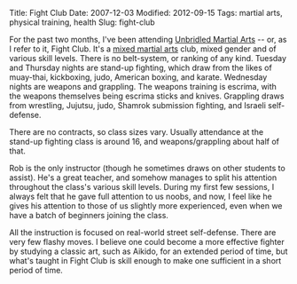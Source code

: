 Title: Fight Club
Date: 2007-12-03
Modified: 2012-09-15
Tags: martial arts, physical training, health
Slug: fight-club

For the past two months, I've been attending <a href="http://www.unbridledmartialarts.com/index.htm" >Unbridled Martial Arts</a> -- or, as I refer to it, Fight Club. It's a <a href="http://en.wikipedia.org/wiki/Mixed_martial_arts" >mixed martial arts</a> club, mixed gender and of various skill levels. There is no belt-system, or ranking of any kind. Tuesday and Thursday nights are stand-up fighting, which draw from the likes of muay-thai, kickboxing, judo, American boxing, and karate. Wednesday nights are weapons and grappling. The weapons training is escrima, with the weapons themselves being escrima sticks and knives. Grappling draws from wrestling, Jujutsu, judo, Shamrok submission fighting, and Israeli self-defense.

There are no contracts, so class sizes vary. Usually attendance at the stand-up fighting class is around 16, and weapons/grappling about half of that.

Rob is the only instructor (though he sometimes draws on other students to assist). He's a great teacher, and somehow manages to split his attention throughout the class's various skill levels. During my first few sessions, I always felt that he gave full attention to us noobs, and now, I feel like he gives his attention to those of us slightly more experienced, even when we have a batch of beginners joining the class.

All the instruction is focused on real-world street self-defense. There are very few flashy moves.  I believe one could become a more effective fighter by studying a classic art, such as Aikido, for an extended period of time, but what's taught in Fight Club is skill enough to make one sufficient in a short period of time.
